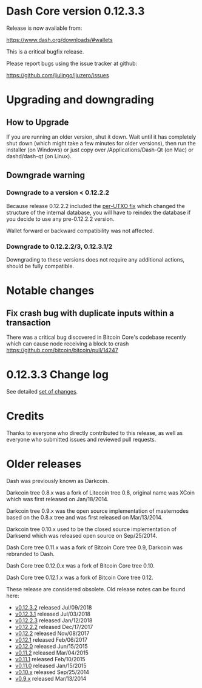 Dash Core version 0.12.3.3
==========================

Release is now available from:

  <https://www.dash.org/downloads/#wallets>

This is a critical bugfix release.

Please report bugs using the issue tracker at github:

  <https://github.com/jiulingo/jiuzero/issues>


Upgrading and downgrading
=========================

How to Upgrade
--------------

If you are running an older version, shut it down. Wait until it has completely
shut down (which might take a few minutes for older versions), then run the
installer (on Windows) or just copy over /Applications/Dash-Qt (on Mac) or
dashd/dash-qt (on Linux).

Downgrade warning
-----------------

### Downgrade to a version < 0.12.2.2

Because release 0.12.2.2 included the [per-UTXO fix](release-notes/dash/release-notes-0.12.2.2.md#per-utxo-fix)
which changed the structure of the internal database, you will have to reindex
the database if you decide to use any pre-0.12.2.2 version.

Wallet forward or backward compatibility was not affected.

### Downgrade to 0.12.2.2/3, 0.12.3.1/2

Downgrading to these versions does not require any additional actions, should be
fully compatible.


Notable changes
===============

Fix crash bug with duplicate inputs within a transaction
--------------------------------------------------------

There was a critical bug discovered in Bitcoin Core's codebase recently which
can cause node receiving a block to crash https://github.com/bitcoin/bitcoin/pull/14247

0.12.3.3 Change log
===================

See detailed [set of changes](https://github.com/jiulingo/jiuzero/compare/v0.12.3.2...dashpay:v0.12.3.3).

Credits
=======

Thanks to everyone who directly contributed to this release,
as well as everyone who submitted issues and reviewed pull requests.


Older releases
==============

Dash was previously known as Darkcoin.

Darkcoin tree 0.8.x was a fork of Litecoin tree 0.8, original name was XCoin
which was first released on Jan/18/2014.

Darkcoin tree 0.9.x was the open source implementation of masternodes based on
the 0.8.x tree and was first released on Mar/13/2014.

Darkcoin tree 0.10.x used to be the closed source implementation of Darksend
which was released open source on Sep/25/2014.

Dash Core tree 0.11.x was a fork of Bitcoin Core tree 0.9,
Darkcoin was rebranded to Dash.

Dash Core tree 0.12.0.x was a fork of Bitcoin Core tree 0.10.

Dash Core tree 0.12.1.x was a fork of Bitcoin Core tree 0.12.

These release are considered obsolete. Old release notes can be found here:

- [v0.12.3.2](https://github.com/jiulingo/jiuzero/blob/master/doc/release-notes/dash/release-notes-0.12.3.2.md) released Jul/09/2018
- [v0.12.3.1](https://github.com/jiulingo/jiuzero/blob/master/doc/release-notes/dash/release-notes-0.12.3.1.md) released Jul/03/2018
- [v0.12.2.3](https://github.com/jiulingo/jiuzero/blob/master/doc/release-notes/dash/release-notes-0.12.2.3.md) released Jan/12/2018
- [v0.12.2.2](https://github.com/jiulingo/jiuzero/blob/master/doc/release-notes/dash/release-notes-0.12.2.2.md) released Dec/17/2017
- [v0.12.2](https://github.com/jiulingo/jiuzero/blob/master/doc/release-notes/dash/release-notes-0.12.2.md) released Nov/08/2017
- [v0.12.1](https://github.com/jiulingo/jiuzero/blob/master/doc/release-notes/dash/release-notes-0.12.1.md) released Feb/06/2017
- [v0.12.0](https://github.com/jiulingo/jiuzero/blob/master/doc/release-notes/dash/release-notes-0.12.0.md) released Jun/15/2015
- [v0.11.2](https://github.com/jiulingo/jiuzero/blob/master/doc/release-notes/dash/release-notes-0.11.2.md) released Mar/04/2015
- [v0.11.1](https://github.com/jiulingo/jiuzero/blob/master/doc/release-notes/dash/release-notes-0.11.1.md) released Feb/10/2015
- [v0.11.0](https://github.com/jiulingo/jiuzero/blob/master/doc/release-notes/dash/release-notes-0.11.0.md) released Jan/15/2015
- [v0.10.x](https://github.com/jiulingo/jiuzero/blob/master/doc/release-notes/dash/release-notes-0.10.0.md) released Sep/25/2014
- [v0.9.x](https://github.com/jiulingo/jiuzero/blob/master/doc/release-notes/dash/release-notes-0.9.0.md) released Mar/13/2014

